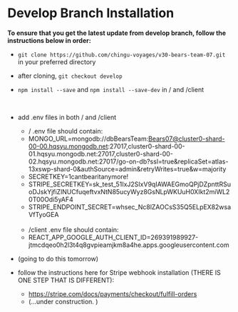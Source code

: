 # Develop Branch Installation

**To ensure that you get the latest update from develop branch, follow the instructions below in order:**

- `git clone https://github.com/chingu-voyages/v30-bears-team-07.git` in your preferred directory
- after cloning, `git checkout develop`
- `npm install --save` and `npm install --save-dev` in / and /client

  <br>

- add .env files in both / and /client

  - / .env file should contain:
  - MONGO_URL=mongodb://dbBearsTeam:Bears07@cluster0-shard-00-00.hqsyu.mongodb.net:27017,cluster0-shard-00-01.hqsyu.mongodb.net:27017,cluster0-shard-00-02.hqsyu.mongodb.net:27017/go-on-db?ssl=true&replicaSet=atlas-13xswp-shard-0&authSource=admin&retryWrites=true&w=majority
  - SECRETKEY=1cantbearitanymore!
  - STRIPE_SECRETKEY=sk_test_51IxJ2SIxV9qIAWAEGmoQPjDZpnttRSuoDJskYjfiZlNUCfuqeftvxNtN85ucyWyz8GsNLpWKUuH0XIkt2miWL20T00Odi5yAF4
  - STRIPE_ENDPOINT_SECRET=whsec_Nc8lZAOCsS35Q5ELpEX82wsaVfTyoGEA


  <br>

  - /client .env file should contain:
  - REACT_APP_GOOGLE_AUTH_CLIENT_ID=269391989927-jtmcdqeo0h2l3t4q8gvpieamjkm8a4he.apps.googleusercontent.com

- (going to do this tomorrow)
- follow the instructions here for Stripe webhook installation (THERE IS ONE STEP THAT IS DIFFERENT):
  - https://stripe.com/docs/payments/checkout/fulfill-orders
  - (...under construction. ) 
